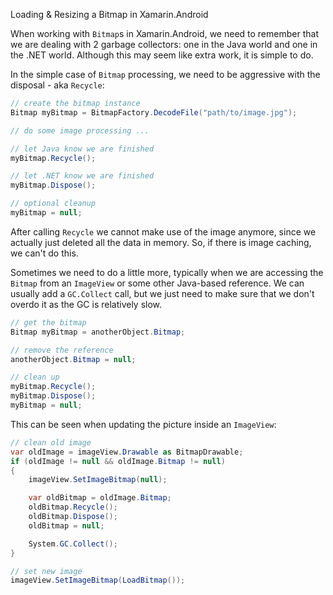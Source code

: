 Loading & Resizing a Bitmap in Xamarin.Android

When working with `Bitmap`s in Xamarin.Android, we need to remember that we are dealing with 2 
garbage collectors: one in the Java world and one in the .NET world. Although this may seem like 
extra work, it is simple to do.

In the simple case of `Bitmap` processing, we need to be aggressive with the disposal - aka
`Recycle`:

```csharp
// create the bitmap instance
Bitmap myBitmap = BitmapFactory.DecodeFile("path/to/image.jpg");

// do some image processing ...

// let Java know we are finished
myBitmap.Recycle();

// let .NET know we are finished
myBitmap.Dispose();

// optional cleanup
myBitmap = null;
```

After calling `Recycle` we cannot make use of the image anymore, since we actually just deleted 
all the data in memory. So, if there is image caching, we can't do this.

Sometimes we need to do a little more, typically when we are accessing the `Bitmap` from an
`ImageView` or some other Java-based reference. We can usually add a `GC.Collect` call, but 
we just need to make sure that we don't overdo it as the GC is relatively slow.

```csharp
// get the bitmap
Bitmap myBitmap = anotherObject.Bitmap;

// remove the reference
anotherObject.Bitmap = null;

// clean up
myBitmap.Recycle();
myBitmap.Dispose();
myBitmap = null;
```

This can be seen when updating the picture inside an `ImageView`:

```csharp
// clean old image
var oldImage = imageView.Drawable as BitmapDrawable;
if (oldImage != null && oldImage.Bitmap != null)
{
    imageView.SetImageBitmap(null);

    var oldBitmap = oldImage.Bitmap;
    oldBitmap.Recycle();
    oldBitmap.Dispose();
    oldBitmap = null;

    System.GC.Collect();
}

// set new image
imageView.SetImageBitmap(LoadBitmap());
```
